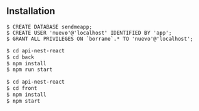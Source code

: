 ## Installation

``` MySQL
$ CREATE DATABASE sendmeapp;
$ CREATE USER 'nuevo'@'localhost' IDENTIFIED BY 'app';
$ GRANT ALL PRIVILEGES ON `borrame`.* TO 'nuevo'@'localhost';
```

```bash 1: back-end
$ cd api-nest-react
$ cd back
$ npm install
$ npm run start
```

```bash 2: front-end
$ cd api-nest-react
$ cd front
$ npm install
$ npm start
```
